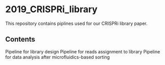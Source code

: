 # 2019_CRISPRi_library
This repository contains piplines used for our CRISPRi library paper.

## Contents

Pipeline for library design
Pipeline for reads assignment to library
Pipeline for data analysis after microfluidics-based sorting
